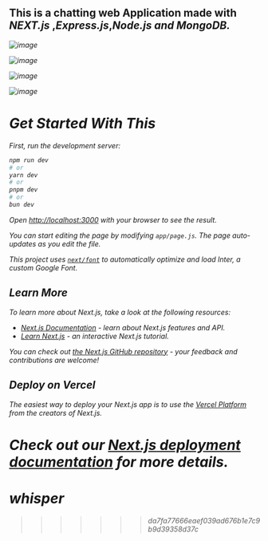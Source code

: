 <h2>This is a chatting web Application made with <em>NEXT.js</em> ,<em>Express.js</em>,<em>Node.js</> and <em>MongoDB</>.</h2>

  ![image](https://github.com/iQliPsE-22/whisper/assets/91374730/482416bd-b82d-4f69-a4bc-00296a688660)


![image](https://github.com/iQliPsE-22/whisper/assets/91374730/10db6ccc-fb8b-4891-bad7-f9539f6fc272)


![image](https://github.com/iQliPsE-22/whisper/assets/91374730/645ec1ef-e682-4b02-9f8f-c7884dfc1345)

![image](https://github.com/iQliPsE-22/whisper/assets/91374730/8b83fac4-a207-4c33-aa78-236194073b3e)

<h1>Get Started With This</h1>

First, run the development server:

```bash
npm run dev
# or
yarn dev
# or
pnpm dev
# or
bun dev
```

Open [http://localhost:3000](http://localhost:3000) with your browser to see the result.

You can start editing the page by modifying `app/page.js`. The page auto-updates as you edit the file.

This project uses [`next/font`](https://nextjs.org/docs/basic-features/font-optimization) to automatically optimize and load Inter, a custom Google Font.

## Learn More

To learn more about Next.js, take a look at the following resources:

- [Next.js Documentation](https://nextjs.org/docs) - learn about Next.js features and API.
- [Learn Next.js](https://nextjs.org/learn) - an interactive Next.js tutorial.

You can check out [the Next.js GitHub repository](https://github.com/vercel/next.js/) - your feedback and contributions are welcome!

## Deploy on Vercel

The easiest way to deploy your Next.js app is to use the [Vercel Platform](https://vercel.com/new?utm_medium=default-template&filter=next.js&utm_source=create-next-app&utm_campaign=create-next-app-readme) from the creators of Next.js.

Check out our [Next.js deployment documentation](https://nextjs.org/docs/deployment) for more details.
=======
# whisper
>>>>>>> da7fa77666eaef039ad676b1e7c9b9d39358d37c
